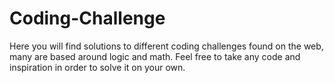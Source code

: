 # Coding-Challenge
Here you will find solutions to different coding challenges found on the web, many are based around logic and math. 
Feel free to take any code and inspiration in order to solve it on your own.
